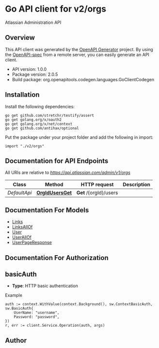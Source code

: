 # Go API client for v2/orgs

Atlassian Administration API

## Overview
This API client was generated by the [OpenAPI Generator](https://openapi-generator.tech) project.  By using the [OpenAPI-spec](https://www.openapis.org/) from a remote server, you can easily generate an API client.

- API version: 1.0.0
- Package version: 2.0.5
- Build package: org.openapitools.codegen.languages.GoClientCodegen

## Installation

Install the following dependencies:

```shell
go get github.com/stretchr/testify/assert
go get golang.org/x/oauth2
go get golang.org/x/net/context
go get github.com/antihax/optional
```

Put the package under your project folder and add the following in import:

```golang
import "./v2/orgs"
```

## Documentation for API Endpoints

All URIs are relative to *https://api.atlassian.com/admin/v1/orgs*

Class | Method | HTTP request | Description
------------ | ------------- | ------------- | -------------
*DefaultApi* | [**OrgIdUsersGet**](docs/DefaultApi.md#orgidusersget) | **Get** /{orgId}/users | 


## Documentation For Models

 - [Links](docs/Links.md)
 - [LinksAllOf](docs/LinksAllOf.md)
 - [User](docs/User.md)
 - [UserAllOf](docs/UserAllOf.md)
 - [UserPageResponse](docs/UserPageResponse.md)


## Documentation For Authorization



## basicAuth

- **Type**: HTTP basic authentication

Example

```golang
auth := context.WithValue(context.Background(), sw.ContextBasicAuth, sw.BasicAuth{
    UserName: "username",
    Password: "password",
})
r, err := client.Service.Operation(auth, args)
```



## Author



